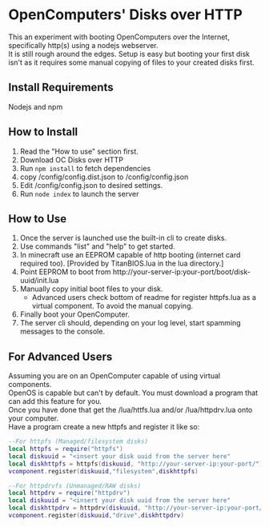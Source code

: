 # OpenComputers' Disks over HTTP
This an experiment with booting OpenComputers over the Internet, specifically http(s) using a nodejs webserver.  
It is still rough around the edges. Setup is easy but booting your first disk isn't as it 
requires some manual copying of files to your created disks first. 

## Install Requirements
Nodejs and npm

## How to Install
1. Read the "How to use" section first.
1. Download OC Disks over HTTP 
1. Run `npm install` to fetch dependencies
1. copy /config/config.dist.json to /config/config.json
1. Edit /config/config.json to desired settings.
1. Run `node index` to launch the server

## How to Use
1. Once the server is launched use the built-in cli to create disks.
1. Use commands "list" and "help" to get started.
1. In minecraft use an EEPROM capable of http booting (internet card required too). [Provided by TitanBIOS.lua in the lua directory.]
1. Point EEPROM to boot from http://your-server-ip:your-port/boot/disk-uuid/init.lua  
1. Manually copy initial boot files to your disk.  
   * Advanced users check bottom of readme for register httpfs.lua as a virtual component. To avoid the manual copying.
1. Finally boot your OpenComputer.
1. The server cli should, depending on your log level, start spamming messages to the console.


## For Advanced Users
Assuming you are on an OpenComputer capable of using virtual components.  
OpenOS is capable but can't by default. You must download a program that can add this feature for you.  
Once you have done that get the /lua/httfs.lua and/or /lua/httpdrv.lua onto your computer.  
Have a program create a new httpfs and register it like so:
```lua 
--For httpfs (Managed/filesystem disks)
local httpfs = require("httpfs")
local diskuuid = "<insert your disk uuid from the server here"
local diskhttpfs = httpfs(diskuuid, "http://your-server-ip:your-port/")
vcomponent.register(diskuuid,"filesystem",diskhttpfs)

--For httpdrvfs (Unmanaged/RAW disks)
local httpdrv = require("httpdrv")
local diskuuid = "<insert your disk uuid from the server here"
local diskhttpdrv = httpdrv(diskuuid, "http://your-server-ip:your-port/")
vcomponent.register(diskuuid,"drive",diskhttpdrv)
``` 
